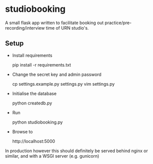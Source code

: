 
studiobooking
=============

A small flask app written to facilitate booking out practice/pre-recording/interview time of URN studio's.

Setup
-----

* Install requirements

    pip install -r requirements.txt

* Change the secret key and admin password

    cp settings.example.py settings.py
    vim settings.py

* Initialise the database

    python createdb.py

* Run

    python studiobooking.py

* Browse to

    http://localhost:5000

In production however this should definitely be served behind nginx or similar, and with a WSGI server (e.g. gunicorn)
